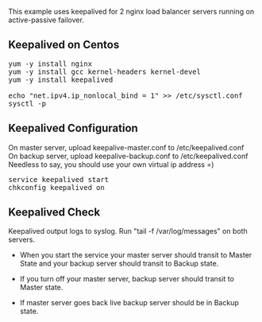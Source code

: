 This example uses keepalived for 2 nginx load balancer servers running on active-passive failover.

## Keepalived on Centos
<pre>
yum -y install nginx
yum -y install gcc kernel-headers kernel-devel
yum -y install keepalived

echo "net.ipv4.ip_nonlocal_bind = 1" >> /etc/sysctl.conf
sysctl -p
</pre>

## Keepalived Configuration
On master server, upload keepalive-master.conf to /etc/keepalived.conf  
On backup server, upload keepalive-backup.conf to /etc/keepalived.conf  
Needless to say, you should use your own virtual ip address =)

<pre>
service keepalived start
chkconfig keepalived on
</pre>

## Keepalived Check
Keepalived output logs to syslog. Run "tail -f /var/log/messages" on both servers. 

- When you start the service your master server should transit to Master State and your backup server should transit to Backup state. 

- If you turn off your master server, backup server should transit to Master state.
 
- If master server goes back live backup server should be in Backup state.
